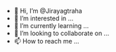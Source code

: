 - 👋 Hi, I’m @Jirayagtraha
- 👀 I’m interested in ...
- 🌱 I’m currently learning ...
- 💞️ I’m looking to collaborate on ...
- 📫 How to reach me ...

<!---
Jirayagtraha/Jirayagtraha is a ✨ special ✨ repository because its `README.md` (this file) appears on your GitHub profile.
You can click the Preview link to take a look at your changes.
--->
